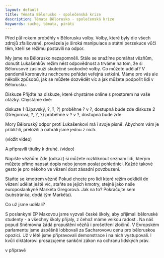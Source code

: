 ```yaml
---
layout: default
title: Témata Bělorusko - společenská krize
description: Témata Bělorusko - společenská krize
keywords: sucho, témata, piráti
---
```

<div class="o-section">
  <div class="row">

Před půl rokem proběhly v Bělorusku volby. Volby, které byly dle všech zdrojů zfalšované, provázela je široká manipulace a státní perzekuce vůči těm, kteří se režimu postavili na odpor.

My jsme na Bělorusko nezapomněli. Stále se snažíme pomáhat vězňům, donutit Lukašenkův režim nést odpovědnost a trváme na tom, že si Bělorusové zaslouží skutečné svobodné volby.
Co můžete udělat?
V pandemii koronaviru nechceme pořádat veřejná setkání. Máme pro vás ale několik způsobů, jak se můžete dozvědět víc a jak můžete podpořit lidi v Bělorusku.

Diskuze
Přijďte na diskuze, které chystáme online s prostorem na vaše otázky. Chystáme dvě:

diskuze 1 (Lipavský, ?, ?, ?) proběhne ? v ?, dostupná bude zde
diskuze 2 (Gregorová, ?, ?, ?) proběhne v ? v ?, dostupná bude zde

Mory
Běloruský odpor proti Lukašenkovi má i svoje písně. Abychom vám je přiblížili, přeložili a nahráli jsme jednu z nich. 

(vložit video)

A připravili titulky k druhé.
(video)

Napište vězňům
Zde (odkaz) si můžete rozkliknout seznam lidí, kterým můžete přímo napsat dopis nebo jenom poslat pohlednici. Každé takové gesto je pro někoho ve vězení dost zásadní povzbuzení.

Staňte se kmotrem vězně
Pokud chcete pro lidi které režim odklidil do vězení udělat ještě víc, staňte se jejich kmotry, stejně jako naše europoslankyně Markéta Gregorová. Jak na to? Pokračujte sem (substránka, dodá tým Markéta).


Co už jsme udělali?

S poslankyní EP Maxovou jsme vyzvali české školy, aby přijímali běloruské studenty - a všechny školy přijaly, z čehož máme velkou radost .
Na náš popud Sněmovna žádá propuštění vězňů i prošetření zločinů.
V Evropském parlamentu jsme úspěšně lobbovali za Sacharovovu cenu pro běloruskou opozici.
Už v létě jsme připravovali demonstrace i na nich vystupovali.
I kvůli diktátorovi prosazujeme sankční zákon na ochranu lidských práv.


  </div>
  <div class="row">

   v přípravě

  </div>
  
  
</div>
